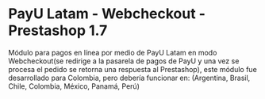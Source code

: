 # PayU Latam - Webcheckout - Prestashop 1.7

Módulo para pagos en línea por medio de PayU Latam en modo Webcheckout(se redirige a la pasarela de pagos de PayU y una vez se 
procesa el pedido se retorna una respuesta al Prestashop), este módulo fue desarrollado para Colombia, pero debería funcionar 
en: (Argentina, Brasil, Chile, Colombia, México, Panamá, Perú)

##